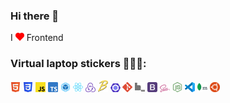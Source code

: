 ### Hi there 👋

I <a href="#"><img alt="" src="icons/heart.svg" width="14"></a> Frontend

### Virtual laptop stickers 👨🏻‍💻:  

<a href="#"><img alt="html5" src="icons/html.svg" width="16"></a>
<a href="#"><img alt="css3" src="icons/css.svg" width="16"></a>
<a href="#"><img alt="js" src="icons/js.svg" width="16"></a>
<a href="#"><img alt="typescript" src="icons/typescript.svg" width="16"></a>
<a href="#"><img alt="webpack" src="icons/webpack.svg" width="16"></a>
<a href="#"><img alt="react" src="icons/react.svg" width="16"></a>
<a href="#"><img alt="redux" src="icons/redux.svg" width="16"></a>
<a href="#"><img alt="babel" src="icons/babel.svg" width="16"></a>
<a href="#"><img alt="esLint" src="icons/eslint.svg" width="16"></a>
<a href="#"><img alt="git" src="icons/git.svg" width="16"></a>
<a href="#"><img alt="bem" src="icons/bem.svg" width="16"></a>
<a href="#"><img alt="bootstrap" src="icons/bootstrap.svg" width="16"></a>
<a href="#"><img alt="sass" src="icons/sass.svg" width="16"></a>
<a href="#"><img alt="nodeJs" src="icons/nodejs.svg" width="16"></a>
<a href="#"><img alt="vscode" src="icons/vscode.svg" width="16"></a>
<a href="#"><img alt="mongodb" src="icons/mongodb.svg" width="16"></a>
<a href="#"><img alt="ubuntu" src="icons/ubuntu.svg" width="16"></a>